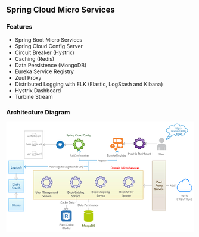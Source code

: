 ## Spring Cloud Micro Services

### Features
- Spring Boot Micro Services
- Spring Cloud Config Server
- Circuit Breaker (Hystrix)
- Caching (Redis)
- Data Persistence (MongoDB)
- Eureka Service Registry
- Zuul Proxy
- Distributed Logging with ELK (Elastic, LogStash and Kibana)
- Hystrix Dashboard
- Turbine Stream

### Architecture Diagram
[![N|Solid](https://github.com/mr-rajeshrathod/spring-cloud-suite/blob/master/architecture.jpg)](https://github.com/mr-rajeshrathod/spring-cloud-suite/blob/master/architecture.jpg)

